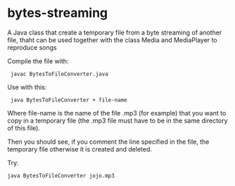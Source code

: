 # bytes-streaming
A Java class that create a temporary file from a byte streaming of another file, thaht can be used together with the class Media and MediaPlayer to reproduce songs

Compile the file with:

     javac BytesToFileConverter.java

Use with this:

     java BytesToFileConverter + file-name 

Where file-name is the name of the file .mp3 (for example) that you want to copy in a temporary file (the .mp3 file must have to be in the same directory of this file).

Then you should see, if you comment the line specified in the file, the temporary file otherwise it is created and deleted.

Try:

    java BytesToFileConverter jojo.mp3
